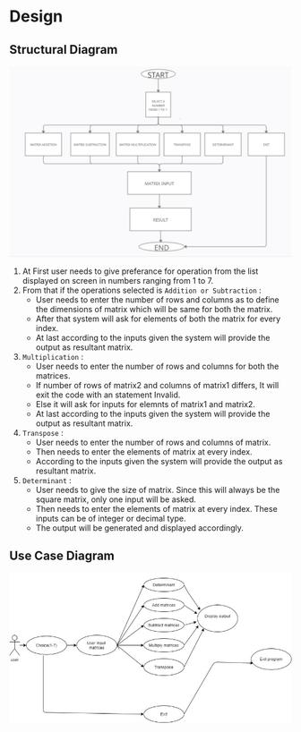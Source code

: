 # Design

## Structural Diagram

![Flow Chart](https://github.com/nimishpalod/M1_MatrixCalculator_utility/blob/nimish/2_Architecture/MyBlockDiagram1.jpg)
 
1. At First user needs to give preferance for operation from the list displayed on screen in numbers ranging from 1 to 7.
2. From that if the operations selected is `Addition or Subtraction` :
    * User needs to enter the number of rows and columns as to define the dimensions of matrix which will be same for both the matrix.
    * After that system will ask for elements of both the matrix for every index.
    * At last according to the inputs given the system will provide the output as resultant matrix.
3. `Multiplication` : 
    * User needs to enter the number of rows and columns for both the matrices.
    * If number of rows of matrix2 and columns of matrix1 differs, It will exit the code with an statement Invalid.
    * Else it will ask for inputs for elemnts of matrix1 and matrix2.
    * At last according to the inputs given the system will provide the output as resultant matrix.
4. `Transpose` : 
    * User needs to enter the number of rows and columns of matrix.
    * Then needs to enter the elements of matrix at every index.
    * According to the inputs given the system will provide the output as resultant matrix.
5. `Determinant` :
    * User needs to give the size of matrix. Since this will always be the square matrix, only one input will be asked.
    * Then needs to enter the elements of matrix at every index. These inputs can be of integer or decimal type.
    * The output will be generated and displayed accordingly.


## Use Case Diagram

![Use Case Diagram](https://github.com/nimishpalod/M1_MatrixCalculator_utility/blob/nimish/2_Architecture/MyBlockDiagram2.jpg)




